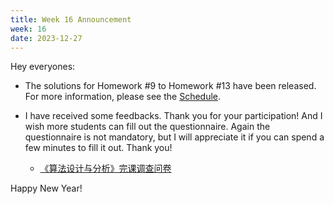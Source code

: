 ```yaml
---
title: Week 16 Announcement
week: 16
date: 2023-12-27
---
```


Hey everyones:

- The solutions for Homework #9 to Homework #13 have been released. For more information, please see the [Schedule](../schedule).

- I have received some feedbacks. Thank you for your participation! And I wish more students can fill out the questionnaire. Again the questionnaire is not mandatory, but I will appreciate it if you can spend a few minutes to fill it out. Thank you!

  - [《算法设计与分析》完课调查问卷](https://www.wjx.cn/vm/YfWr24n.aspx# )

Happy New Year!



